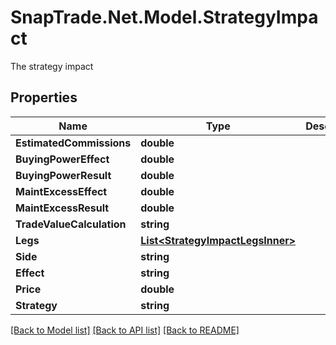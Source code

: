 # SnapTrade.Net.Model.StrategyImpact
The strategy impact

## Properties

Name | Type | Description | Notes
------------ | ------------- | ------------- | -------------
**EstimatedCommissions** | **double** |  | [optional] 
**BuyingPowerEffect** | **double** |  | [optional] 
**BuyingPowerResult** | **double** |  | [optional] 
**MaintExcessEffect** | **double** |  | [optional] 
**MaintExcessResult** | **double** |  | [optional] 
**TradeValueCalculation** | **string** |  | [optional] 
**Legs** | [**List&lt;StrategyImpactLegsInner&gt;**](StrategyImpactLegsInner.md) |  | [optional] 
**Side** | **string** |  | [optional] 
**Effect** | **string** |  | [optional] 
**Price** | **double** |  | [optional] 
**Strategy** | **string** |  | [optional] 

[[Back to Model list]](../README.md#documentation-for-models) [[Back to API list]](../README.md#documentation-for-api-endpoints) [[Back to README]](../README.md)

